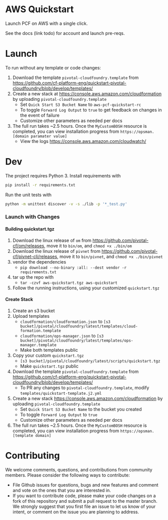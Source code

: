 # AWS Quickstart

Launch PCF on AWS with a single click.

See the docs (link todo) for account and launch pre-reqs.

# Launch
To run without any template or code changes:

1. Download the template `pivotal-cloudfoundry.template` from https://github.com/cf-platform-eng/quickstart-pivotal-cloudfoundry/blob/develop/templates/
1. Create a new stack at https://console.aws.amazon.com/cloudformation by uploading `pivotal-cloudfoundry.template`
    * Set `Quick Start S3 Bucket Name` to `aws-pcf-quickstart-rc`
    * To toggle `Forward Log Output` to `true` to get feedback on changes in the event of failure
    * Customize other parameters as needed per docs     
1. The full run takes ~2.5 hours. Once the `MyCustomBOSH` resource is completed, you can view installation progress from `https://opsman.[domain paramater value]`
    * View the logs https://console.aws.amazon.com/cloudwatch/

# Dev

The project requires Python 3. Install requirements with

```bash
pip install -r requirements.txt
```

Run the unit tests with
```bash
python -m unittest discover -v -s ./lib -p '*_test.py'
```

### Launch with Changes

#### Building quickstart.tgz
1. Download the linux release of `om` from https://github.com/pivotal-cf/om/releases, move it to `bin/om`, and `chmod +x ./bin/om`
1. Download the linux release of `pivnet` from https://github.com/pivotal-cf/pivnet-cli/releases, move it to `bin/pivnet`, and `chmod +x ./bin/pivnet`
1. vendor the dependencies
    * `pip download --no-binary :all: --dest vendor -r requirements.txt`
1. tar up the repo with
    * `tar -czvf aws-quickstart.tgz aws-quickstart`
1. Follow the running instructions, using your customized `quickstart.tgz`

#### Create Stack
1. Create an s3 bucket
1. Upload templates
    * `cloudformation/cloudformation.json` to `[s3 bucket]/pivotal/cloudfoundry/latest/templates/cloud-formation.template`
    * `cloudformation/ops-manager.json` to  `[s3 bucket]/pivotal/cloudfoundry/latest/templates/ops-manager.template`
    * Make both templates public
1. Copy your custom `quickstart.tgz`
    * `[s3 bucket]/pivotal/cloudfoundry/latest/scripts/quickstart.tgz`
    * Make `quickstart.tgz` public
1. Download the template `pivotal-cloudfoundry.template` from https://github.com/cf-platform-eng/quickstart-pivotal-cloudfoundry/blob/develop/templates/
    * To PR any changes to `pivotal-cloudfoundry.template`, modify `templates/quickstart-template.j2.yml` 
1. Create a new stack https://console.aws.amazon.com/cloudformation by uploading `pivotal-cloudfoundry.template`
    * Set `Quick Start S3 Bucket Name` to the bucket you created
    * To toggle `Forward Log Output` to `true`
    * Customize other parameters as needed per docs     
1. The full run takes ~2.5 hours. Once the `MyCustomBOSH` resource is completed, you can view installation progress from `https://opsman.[template domain]`

# Contributing
We welcome comments, questions, and contributions from community members. Please consider the following ways to contribute:

* File Github issues for questions, bugs and new features and comment and vote on the ones that you are interested in.
* If you want to contribute code, please make your code changes on a fork of this repository and submit a pull request to the master branch. We strongly suggest that you first file an issue to let us know of your intent, or comment on the issue you are planning to address.
